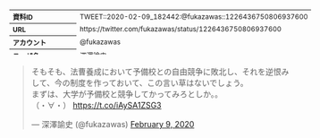 <table style="font-size: 9pt; width: 610px; margin-bottom: 20px; height: 80px;">
<tbody>
    <tr>
        <th align=left>資料ID</th>
        <td align=left>TWEET::2020-02-09_182442:@fukazawas::1226436750806937600</td>
    </tr>
    <tr>
        <th align=left>URL</th>
        <td align=left>https://twitter.com/fukazawas/status/1226436750806937600</td>
    </tr>
    <tr>
        <th align=left>アカウント</th>
        <td align=left>@fukazawas</td>
    </tr>
    <tr>
        <th align=left>ユーザ名</th>
        <td align=left>深澤諭史</td>
    </tr>
    <tr>
        <th align=left>ツイートの記録日時</th>
        <td align=left>created_at 2022-08-24_1054</td>
    </tr>
</tbody>
</table>
<blockquote class="twitter-tweet" data-width="450"  data-lang="ja"><p lang="ja" dir="ltr">そもそも、法曹養成において予備校との自由競争に敗北し、それを逆恨みして、今の制度を作っておいて、この言い草はないでしょう。<br>まずは、大学が予備校と競争してかってみろとしか。。<br>（・∀・） <a href="https://t.co/iAySA1ZSG3">https://t.co/iAySA1ZSG3</a></p>&mdash; 深澤諭史 (@fukazawas) <a href="https://twitter.com/fukazawas/status/1226436750806937600?ref_src=twsrc%5Etfw">February 9, 2020</a></blockquote>
<script async src="https://platform.twitter.com/widgets.js" charset="utf-8"></script>


